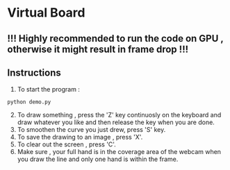 # Virtual Board

## !!! Highly recommended to run the code on GPU , otherwise it might result in frame drop !!! <br /> 

## Instructions 

1. To start the program : <br />
```
python demo.py
```
2. To draw something , press the 'Z' key continuosly on the keyboard and draw whatever you like and then release the key when you are done. <br />
3. To smoothen the curve you just drew, press 'S' key. <br />
4. To save the drawing to an image , press 'X'. <br />
5. To clear out the screen , press 'C'. <br />
6. Make sure , your full hand is in the coverage area of the webcam when you draw the line and only one hand is within the frame.<br />
